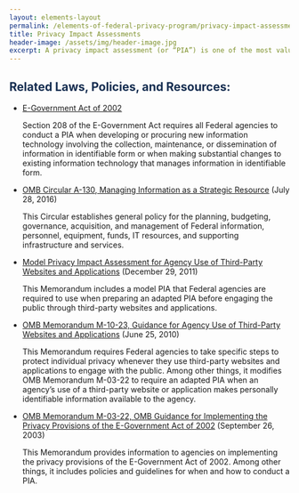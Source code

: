 ```yaml
---
layout: elements-layout
permalink: /elements-of-federal-privacy-program/privacy-impact-assessments/
title: Privacy Impact Assessments
header-image: /assets/img/header-image.jpg
excerpt: A privacy impact assessment (or “PIA”) is one of the most valuable tools Federal agencies use to ensure compliance with applicable privacy requirements and to manage privacy risks.  Federal agencies are required to conduct and draft a PIA with sufficient clarity and specificity to demonstrate that the agency fully considered privacy and incorporated appropriate privacy protections from the earliest stages of the agency activity and throughout the information life cycle.
---
```

<h2 class="font-sans-lg text-gray-70" style="color:#162E51">Related Laws, Policies, and Resources:</h2>

* [E-Government Act of 2002](https://www.congress.gov/107/plaws/publ347/PLAW-107publ347.pdf)

    Section 208 of the E-Government Act requires all Federal agencies to conduct a PIA when developing or procuring new information technology involving the collection, maintenance, or dissemination of information in identifiable form or  when making substantial changes to existing information technology that manages information in identifiable form.
* [OMB Circular A-130, Managing Information as a Strategic Resource](https://www.whitehouse.gov/sites/whitehouse.gov/files/omb/circulars/A130/a130revised.pdf) (July 28, 2016)

    This Circular establishes general policy for the planning, budgeting, governance, acquisition, and management of Federal information, personnel, equipment, funds, IT resources, and supporting infrastructure and services.

* [Model Privacy Impact Assessment for Agency Use of Third-Party Websites and Applications](https://www.whitehouse.gov/sites/whitehouse.gov/files/omb/inforeg/inforeg/info_policy/model-pia-agency-use-third-party-websites-and-applications.pdf) (December 29, 2011)

    This Memorandum includes a model PIA that Federal agencies are required to use when preparing an adapted PIA before engaging the public through third-party websites and applications.

* [OMB Memorandum M-10-23, Guidance for Agency Use of Third-Party Websites and Applications](https://www.whitehouse.gov/sites/whitehouse.gov/files/omb/memoranda/2010/m10-23.pdf) (June 25, 2010)

    This Memorandum requires Federal agencies to take specific steps to protect individual privacy whenever they use third-party websites and applications to engage with the public. Among other things, it modifies OMB Memorandum M-03-22 to require an adapted PIA when an agency’s use of a third-party website or application makes personally identifiable information available to the agency.

* [OMB Memorandum M-03-22, OMB Guidance for Implementing the Privacy Provisions of the E-Government Act of 2002](https://www.whitehouse.gov/sites/whitehouse.gov/files/omb/memoranda/2003/m03_22.pdf) (September 26, 2003)

    This Memorandum provides information to agencies on implementing the privacy provisions of the E-Government Act of 2002. Among other things, it includes policies and guidelines for when and how to conduct a PIA.

